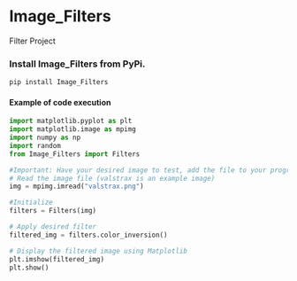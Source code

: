 # Image_Filters
Filter Project
### Install Image_Filters from PyPi.
```bash
pip install Image_Filters
```

#### Example of code execution
```python
import matplotlib.pyplot as plt
import matplotlib.image as mpimg
import numpy as np
import random
from Image_Filters import Filters

#Important: Have your desired image to test, add the file to your program.
# Read the image file (valstrax is an example image)
img = mpimg.imread("valstrax.png")

#Initialize
filters = Filters(img)

# Apply desired filter
filtered_img = filters.color_inversion()

# Display the filtered image using Matplotlib
plt.imshow(filtered_img)
plt.show()
```

